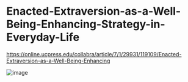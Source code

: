 # Enacted-Extraversion-as-a-Well-Being-Enhancing-Strategy-in-Everyday-Life

https://online.ucpress.edu/collabra/article/7/1/29931/119109/Enacted-Extraversion-as-a-Well-Being-Enhancing

![image](https://github.com/user-attachments/assets/61184079-cfca-44cd-a6bd-e25a5a3de3e5)
